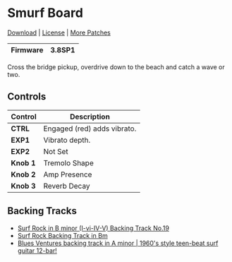 # Smurf Board

[Download](https://github.com/markfeit/ampero/raw/master/patches/Smurf-Bored.prst) | [License](README.md#License) | [More Patches](https://github.com/markfeit/ampero/tree/master/patches)

| Firmware | 3.8SP1 |
|----------|--------|

Cross the bridge pickup, overdrive down to the beach and catch a wave or two.


## Controls

| Control | Description |
| ------- | ----------- |
| **CTRL** | Engaged (red) adds vibrato. |
| **EXP1** | Vibrato depth. |
| **EXP2** | Not Set |
| **Knob 1** | Tremolo Shape |
| **Knob 2** | Amp Presence |
| **Knob 3** | Reverb Decay |

## Backing Tracks

 * [Surf Rock in B minor (I-vi-IV-V) Backing Track No.19](https://www.youtube.com/watch?v=9ZB7s8RChxs)
 * [Surf Rock Backing Track in Bm](https://www.youtube.com/watch?v=TUwtxkZwc-Q)
 * [Blues Ventures backing track in A minor | 1960's style teen-beat surf guitar 12-bar!](https://www.youtube.com/watch?v=DmK5Rk2EKTc)
